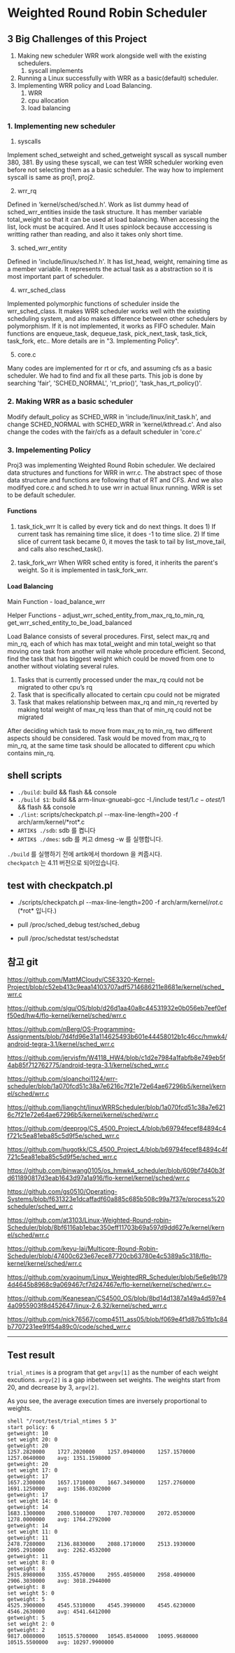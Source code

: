 # Weighted Round Robin Scheduler

## 3 Big Challenges of this Project

1.  Making new scheduler WRR work alongside well with the existing schedulers.  
	1) syscall implements
2.  Running a Linux successfully with WRR as a basic(default) scheduler.
3.  Implementing WRR policy and Load Balancing.
	1) WRR  
	2) cpu allocation  
	3) load balancing  

### 1. Implementing new scheduler

1) syscalls

Implement sched_setweight and sched_getweight syscall as syscall number 380, 381. By using these syscall, we can test WRR scheduler working even before not selecting them as a basic scheduler. The way how to implement syscall is same as proj1, proj2.

2) wrr_rq

Defined in 'kernel/sched/sched.h'. Work as list dummy head of sched_wrr_entities inside the task structure. It has member variable total_weight so that it can be used at load balancing. When accessing the list, lock must be acquired. And It uses spinlock because acccessing is writting rather than reading, and also it takes only short time.

3) sched_wrr_entity

Defined in 'include/linux/sched.h'. It has list_head, weight, remaining time as a member variable. It represents the actual task as a abstraction so it is most important part of scheduler.

4) wrr_sched_class

Implemented polymorphic functions of scheduler inside the wrr_sched_class. It makes WRR scheduler works well with the existing scheduling system, and also makes difference between other schedulers by polymorphism. If it is not implemented, it works as FIFO scheduler.
Main functions are enqueue_task, dequeue_task, pick_next_task, task_tick, task_fork, etc.. More details are in "3. Implementing Policy".

5) core.c

Many codes are implemented for rt or cfs, and assuming cfs as a basic scheduler. We had to find and fix all these parts. This job is done by searching 'fair', 'SCHED_NORMAL', 'rt_prio()', 'task_has_rt_policy()'.

### 2. Making WRR as a basic scheduler

Modify default_policy as SCHED_WRR in 'include/linux/init_task.h', and change SCHED_NORMAL with SCHED_WRR in 'kernel/kthread.c'. And also change the codes with the fair/cfs as a default scheduler in 'core.c'

### 3. Impelementing Policy

Proj3 was implementing Weighted Round Robin scheduler. We declaired data structures and functions for WRR in wrr.c. The abstract spec of those data structure and functions are following that of RT and CFS. And we also modifyed core.c and sched.h to use wrr in actual linux running. WRR is set to be default scheduler.

#### Functions

1.  task_tick_wrr
It is called by every tick and do next things. It does 1) If current task has remaining time slice, it does -1 to time slice. 2) If time slice of current task became 0, it moves the task to tail by list_move_tail, and calls also resched_task().

2.  task_fork_wrr
When WRR sched entity is fored, it inherits the parent's weight. So it is implemented in task_fork_wrr.

#### Load Balancing

Main Function - load_balance_wrr

Helper Functions - adjust_wrr_sched_entity_from_max_rq_to_min_rq, get_wrr_sched_entity_to_be_load_balanced

 Load Balance consists of several procedures. First, select max_rq and min_rq, each of which has max total_weight and min total_weight so that moving one task from another will make whole procedure efficient. Second, find the task that has biggest weight which could be moved from one to another without violating several rules.

 1) Tasks that is currently processed under the max_rq could not be migrated to other cpu’s rq
 2) Task that is specifically allocated to certain cpu could not be migrated
 3) Task that makes relationship between max_rq and min_rq reverted by making total weight of max_rq less than that of min_rq could not be migrated

 After deciding which task to move from max_rq to min_rq, two different aspects should be considered. Task would be moved from max_rq to min_rq, at the same time task should be allocated to different cpu which contains min_rq.



## shell scripts
-   `./build`: build && flash && console
-   `./build $1`: build && arm-linux-gnueabi-gcc -I./include test/$1.c -o test/$1 && flash && console
-   `./lint`: scripts/checkpatch.pl --max-line-length=200 -f arch/arm/kernel/\*rot\*.c
-   `ARTIK$ ./sdb`: sdb 를 켭니다
-   `ARTIK$ ./dmes`: sdb 를 켜고 dmesg -w 를 실행합니다.

`./build` 를 실행하기 전에 artik에서 thordown 을 켜줍시다.  
`checkpatch` 는 4.11 버전으로 되어있습니다.


## test with checkpatch.pl
-   ./scripts/checkpatch.pl --max-line-length=200 -f arch/arm/kernel/*rot*.c (\*rot\* 입니다.)

-   pull /proc/sched_debug test/sched_debug
-   pull /proc/schedstat test/schedstat


## 참고 git

<https://github.com/MattMCloudy/CSE3320-Kernel-Project/blob/c52eb413c9eaa14103707adf5714686211e8681e/kernel/sched_wrr.c>

<https://github.com/slgu/OS/blob/d26d1aa40a8c44531932e0b056eb7eef0eff50ed/hw4/flo-kernel/kernel/sched/wrr.c>

<https://github.com/nBerg/OS-Programming-Assignments/blob/7d4fd96e31a114625493b601e44458012b1c46cc/hmwk4/android-tegra-3.1/kernel/sched_wrr.c>

<https://github.com/jervisfm/W4118_HW4/blob/c1d2e7984a1fabfb8e749eb5f4ab85f712762775/android-tegra-3.1/kernel/sched_wrr.c>

<https://github.com/sloanchoi1124/wrr-scheduler/blob/1a070fcd51c38a7e6216c7f21e72e64ae67296b5/kernel/kernel/sched/wrr.c>

<https://github.com/liangcht/linuxWRRScheduler/blob/1a070fcd51c38a7e6216c7f21e72e64ae67296b5/kernel/kernel/sched/wrr.c>

<https://github.com/deeprog/CS_4500_Project_4/blob/b69794fecef84894c4f721c5ea81eba85c5d9f5e/sched_wrr.c>

<https://github.com/hugotkk/CS_4500_Project_4/blob/b69794fecef84894c4f721c5ea81eba85c5d9f5e/sched_wrr.c>

<https://github.com/binwang0105/os_hmwk4_scheduler/blob/609bf7d40b3fd611890817d3eab1643d97a1a916/flo-kernel/kernel/sched/wrr.c>

<https://github.com/gs0510/Operating-Systems/blob/f631323e1dcaffadf60a885c685b508c99a7f37e/process%20scheduler/sched_wrr.c>

<https://github.com/at3103/Linux-Weighted-Round-robin-Scheduler/blob/8bf6116ab1ebac350eff11703b69a597d9dd627e/kernel/kernel/sched/wrr.c>

<https://github.com/keyu-lai/Multicore-Round-Robin-Scheduler/blob/47400c623e67ece87720cb63780e4c5389a5c318/flo-kernel/kernel/sched/wrr.c>

<https://github.com/xyaoinum/Linux_WeightedRR_Scheduler/blob/5e6e9b1794d4645b8968c9a069467cf7d247467e/flo-kernel/kernel/sched/wrr.c~>

<https://github.com/Keanesean/CS4500_OS/blob/8bd14d1387a149a4d597e44a0955903f8d452647/linux-2.6.32/kernel/sched_wrr.c>

<https://github.com/nick76567/comp4511_ass05/blob/f069e4f1d87b51fb1c84b7707231ee91f54a89c0/code/sched_wrr.c>

---

## Test result

`trial_ntimes` is a program that get `argv[1]` as the number of each weight excutions. `argv[2]` is a gap inbetween set weights. The weights start from 20, and decrease by 3, `argv[2]`.

As you see, the average execution times are inversely proportional to weights.

```shell
shell "/root/test/trial_ntimes 5 3"
start policy: 6
getweight: 10
set weight 20: 0
getweight: 20
1257.2820000	1727.2020000	1257.0940000	1257.1570000	1257.0640000	avg: 1351.1598000
getweight: 20
set weight 17: 0
getweight: 17
1657.2300000	1657.1710000	1667.3490000	1257.2760000	1691.1250000	avg: 1586.0302000
getweight: 17
set weight 14: 0
getweight: 14
1683.1300000	2080.5100000	1707.7030000	2072.0530000	1278.0000000	avg: 1764.2792000
getweight: 14
set weight 11: 0
getweight: 11
2478.7280000	2136.8830000	2088.1710000	2513.1930000	2095.2910000	avg: 2262.4532000
getweight: 11
set weight 8: 0
getweight: 8
2915.8980000	3355.4570000	2955.4050000	2958.4090000	2906.3030000	avg: 3018.2944000
getweight: 8
set weight 5: 0
getweight: 5
4525.3900000	4545.5310000	4545.3990000	4545.6230000	4546.2630000	avg: 4541.6412000
getweight: 5
set weight 2: 0
getweight: 2
9817.0080000	10515.5700000	10545.8540000	10095.9680000	10515.5500000	avg: 10297.9900000
```
